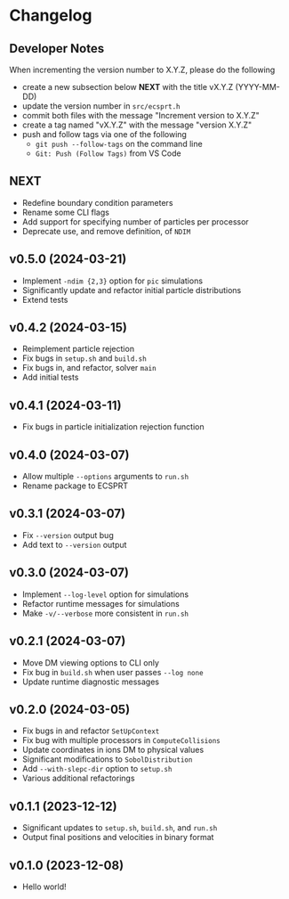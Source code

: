 # Changelog

## Developer Notes

When incrementing the version number to X.Y.Z, please do the following
* create a new subsection below **NEXT** with the title vX.Y.Z (YYYY-MM-DD)
* update the version number in `src/ecsprt.h`
* commit both files with the message "Increment version to X.Y.Z"
* create a tag named "vX.Y.Z" with the message "version X.Y.Z"
* push and follow tags via one of the following
  * `git push --follow-tags` on the command line
  * `Git: Push (Follow Tags)` from VS Code

## NEXT

- Redefine boundary condition parameters
- Rename some CLI flags
- Add support for specifying number of particles per processor
- Deprecate use, and remove definition, of `NDIM`

## v0.5.0 (2024-03-21)

- Implement `-ndim {2,3}` option for `pic` simulations
- Significantly update and refactor initial particle distributions
- Extend tests

## v0.4.2 (2024-03-15)

- Reimplement particle rejection
- Fix bugs in `setup.sh` and `build.sh`
- Fix bugs in, and refactor, solver `main`
- Add initial tests

## v0.4.1 (2024-03-11)

- Fix bugs in particle initialization rejection function

## v0.4.0 (2024-03-07)

- Allow multiple `--options` arguments to `run.sh`
- Rename package to ECSPRT

## v0.3.1 (2024-03-07)

- Fix `--version` output bug
- Add text to `--version` output

## v0.3.0 (2024-03-07)

- Implement `--log-level` option for simulations
- Refactor runtime messages for simulations
- Make `-v/--verbose` more consistent in `run.sh`

## v0.2.1 (2024-03-07)

- Move DM viewing options to CLI only
- Fix bug in `build.sh` when user passes `--log none`
- Update runtime diagnostic messages

## v0.2.0 (2024-03-05)

- Fix bugs in and refactor `SetUpContext`
- Fix bug with multiple processors in `ComputeCollisions`
- Update coordinates in ions DM to physical values
- Significant modifications to `SobolDistribution`
- Add `--with-slepc-dir` option to `setup.sh`
- Various additional refactorings

## v0.1.1 (2023-12-12)

- Significant updates to `setup.sh`, `build.sh`, and `run.sh`
- Output final positions and velocities in binary format

## v0.1.0 (2023-12-08)

- Hello world!


